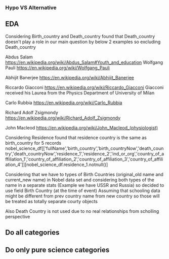 ### Hypo VS Alternative



## EDA
Considering Birth_country and Death_country found that Death_country doesn't play a role in our main question  by below 2 examples 
so excluding Death_country

Abdus Salam
https://en.wikipedia.org/wiki/Abdus_Salam#Youth_and_education
Wolfgang Pauli
https://en.wikipedia.org/wiki/Wolfgang_Pauli

Abhijit Banerjee
https://en.wikipedia.org/wiki/Abhijit_Banerjee

Riccardo Giacconi
https://en.wikipedia.org/wiki/Riccardo_Giacconi
Giacconi received his Laurea from the Physics Department of University of Milan 

Carlo Rubbia
https://en.wikipedia.org/wiki/Carlo_Rubbia


Richard Adolf Zsigmondy
https://en.wikipedia.org/wiki/Richard_Adolf_Zsigmondy

John Macleod
https://en.wikipedia.org/wiki/John_Macleod_(physiologist)




Considering Residence found that residence country is the same as birth_country for 5 records
nobel_science_df[['fullName','birth_country','birth_countryNow','death_country','death_countryNow','residence_1','residence_2','ind_or_org','country_of_affiliation_1','country_of_affiliation_2','country_of_affiliation_3','country_of_affiliation_4']][nobel_science_df.residence_1.notnull()]


Considering that we have to types of Birth Countries (original_old name and current_new name) in Nobel data set
and considering both types of the name in a separate stats (Example we have USSR and Russia) so decided to use field Birth Country (at the time of event)
Assuming that schooling data might be different from prev country name from new country so those will be treated as totally separate courty objects

Also Death Country is not used due to no real relationships from scholling perspective 


## Do all categories 



## Do only pure science categories 